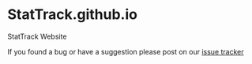 StatTrack.github.io
================

StatTrack Website

If you found a bug or have a suggestion please post on our [issue tracker](https://github.com/StatTrack/StatTrack.github.io/issues)

